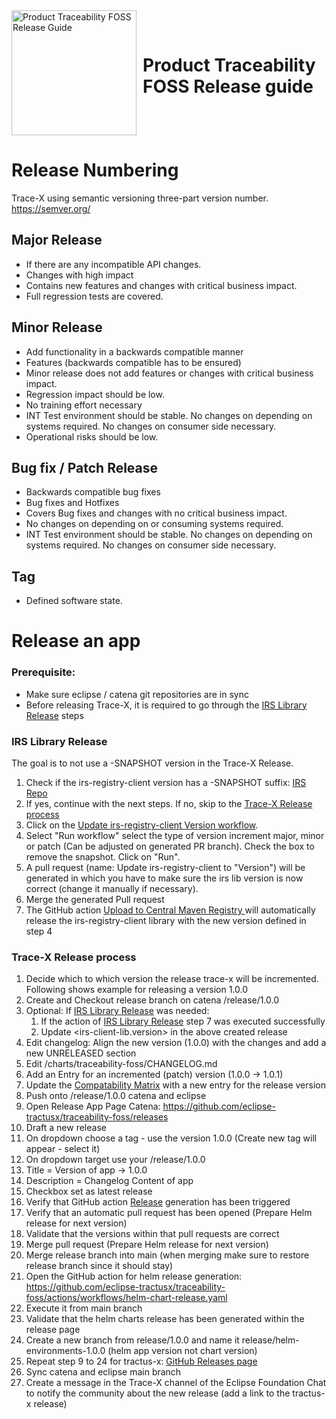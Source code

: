 <div style="display: flex; align-items: center;justify-content: center;align-content: center;">
   <img src="https://raw.githubusercontent.com/eclipse-tractusx/traceability-foss/main/docs/trace-x-logo.svg" alt="Product Traceability FOSS Release Guide" style="width:200px;"/>
   <h1 style="margin: 10px 0 0 10px">Product Traceability FOSS Release guide</h1>
</div>

# Release Numbering

Trace-X using semantic versioning three-part version number. https://semver.org/

## Major Release
* If there are any incompatible API changes.
* Changes with high impact
* Contains new features and changes with critical business impact.
* Full regression tests are covered.

## Minor Release
* Add functionality in a backwards compatible manner
* Features (backwards compatible has to be ensured)
* Minor release does not add features or changes with critical business impact.
* Regression impact should be low.
* No training effort necessary
* INT Test environment should be stable. No changes on depending on systems required. No changes on consumer side necessary.
* Operational risks should be low.

## Bug fix / Patch Release
* Backwards compatible bug fixes
* Bug fixes and Hotfixes
* Covers Bug fixes and changes with no critical business impact.
* No changes on depending on or consuming systems required.
* INT Test environment should be stable. No changes on depending on systems required. No changes on consumer side necessary.

## Tag
* Defined software state.

# Release an app

### Prerequisite:
- Make sure eclipse / catena git repositories are in sync
- Before releasing Trace-X, it is required to go through the [IRS Library Release](#irs-library-release) steps

### IRS Library Release
The goal is to not use a -SNAPSHOT version in the Trace-X Release.
1) Check if the irs-registry-client version has a -SNAPSHOT suffix:  [IRS Repo](https://github.com/eclipse-tractusx/item-relationship-service/blob/f731e2e7403b738d516a7a25b19c756cc32b04f3/pom.xml#L76)
2) If yes, continue with the next steps. If no, skip to the [Trace-X Release process](#trace-x-release-process)
3) Click on the [Update irs-registry-client Version workflow](https://github.com/eclipse-tractusx/item-relationship-service/actions/workflows/update-registry-library.yaml).
4) Select "Run workflow" select the type of version increment major, minor or patch (Can be adjusted on generated PR branch). Check the box to remove the snapshot. Click on "Run".
5) A pull request (name: Update irs-registry-client to "Version") will be generated in which you have to make sure the irs lib version is now correct (change it manually if necessary).
6) Merge the generated Pull request
7) The GitHub action [Upload to Central Maven Registry ](https://github.com/eclipse-tractusx/item-relationship-service/actions/workflows/maven-deploy.yaml) will automatically release the irs-registry-client library with the new version defined in step 4

### Trace-X Release process

1) Decide which to which version the release trace-x will be incremented. Following shows example for releasing a version 1.0.0
2) Create and Checkout release branch on catena /release/1.0.0
3) Optional: If [IRS Library Release](#irs-library-release) was needed:
   1) If the action of [IRS Library Release](#irs-library-release) step 7 was executed successfully
   2) Update <irs-client-lib.version> in the above created release
4) Edit changelog: Align the new version (1.0.0) with the changes and add a new UNRELEASED section
5) Edit /charts/traceability-foss/CHANGELOG.md
6) Add an Entry for an incremented (patch) version (1.0.0 -> 1.0.1)
7) Update the [Compatability Matrix](https://github.com/eclipse-tractusx/traceability-foss/blob/main/COMPATIBILITY_MATRIX.md) with a new entry for the release version
8) Push onto /release/1.0.0 catena and eclipse
9) Open Release App Page Catena: https://github.com/eclipse-tractusx/traceability-foss/releases
10) Draft a new release
11) On dropdown choose a tag - use the version 1.0.0 (Create new tag will appear - select it)
12) On dropdown target use your /release/1.0.0
13) Title = Version of app -> 1.0.0
14) Description = Changelog Content of app
15) Checkbox set as latest release
16) Verify that GitHub action [Release](https://github.com/eclipse-tractusx/traceability-foss/actions/workflows/release.yaml) generation has been triggered
17) Verify that an automatic pull request has been opened (Prepare Helm release for next version)
18) Validate that the versions within that pull requests are correct
19) Merge pull request (Prepare Helm release for next version)
20) Merge release branch into main (when merging make sure to restore release branch since it should stay)
21) Open the GitHub action for helm release generation: https://github.com/eclipse-tractusx/traceability-foss/actions/workflows/helm-chart-release.yaml
22) Execute it from main branch
23) Validate that the helm charts release has been generated within the release page
24) Create a new branch from release/1.0.0 and name it release/helm-environments-1.0.0 (helm app version not chart version)
25) Repeat step 9 to 24 for tractus-x: [GitHub Releases page](https://github.com/eclipse-tractusx/traceability-foss/releases)
26) Sync catena and eclipse main branch
27) Create a message in the Trace-X channel of the Eclipse Foundation Chat to notify the community about the new release (add a link to the tractus-x release)
